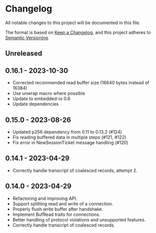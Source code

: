 # Changelog

All notable changes to this project will be documented in this file.

The format is based on [Keep a Changelog](https://keepachangelog.com/en/1.0.0/),
and this project adheres to [Semantic Versioning](https://semver.org/spec/v2.0.0.html).

## Unreleased

## 0.16.1 - 2023-10-30

- Corrected recommended read buffer size (16640 bytes instead of 16384)
- Use unwrap macro where possible
- Update to embedded-io 0.6
- Update dependencies

## 0.15.0 - 2023-08-26

- Updated p256 dependency from 0.11 to 0.13.2 (#124)
- Fix reading buffered data in multiple steps (#121, #122)
- Fix error in NewSessionTicket message handling (#120)

## 0.14.1 - 2023-04-29

- Correctly handle transcript of coalesced records, attempt 2.

## 0.14.0 - 2023-04-29

- Refactoring and improving API.
- Support splitting read and write of a connection.
- Properly flush write buffer after handshake.
- Implement BufRead traits for connections.
- Better handling of protocol violations and unsupported features.
- Correctly handle transcript of coalesced records.
